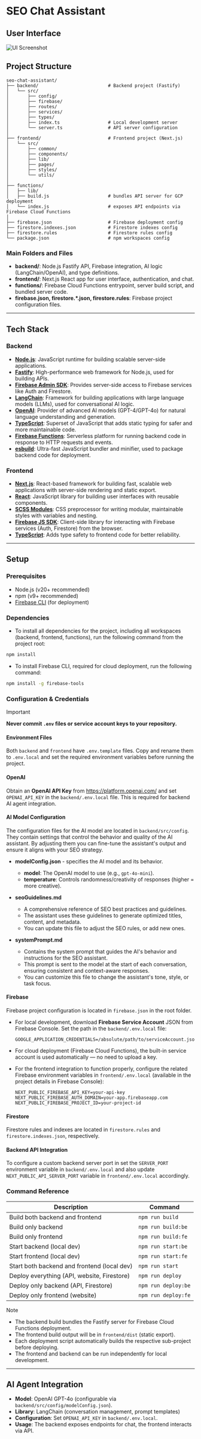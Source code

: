 # SEO Chat Assistant

## User Interface

![UI Screenshot](.github/assets/chat-ui.png)


## Project Structure

```
seo-chat-assistant/
├── backend/                          # Backend project (Fastify)
│   └── src/
│       ├── config/
│       ├── firebase/
│       ├── routes/
│       ├── services/
│       ├── types/
│       ├── index.ts                  # Local development server
│       └── server.ts                 # API server configuration
│
├── frontend/                         # Frontend project (Next.js)
│   └── src/
│       ├── common/
│       ├── components/
│       ├── lib/
│       ├── pages/
│       ├── styles/
│       └── utils/
│
├── functions/
│   ├── lib/
│   ├── build.js                      # bundles API server for GCP deployment
│   └── index.js                      # exposes API endpoints via Firebase Cloud Functions
│
├── firebase.json                     # Firebase deployment config
├── firestore.indexes.json            # Firestore indexes config
├── firestore.rules                   # Firestore rules config
└── package.json                      # npm workspaces config
```

### Main Folders and Files

- **backend/**: Node.js Fastify API, Firebase integration, AI logic (LangChain/OpenAI), and type definitions.
- **frontend/**: Next.js React app for user interface, authentication, and chat.
- **functions/**: Firebase Cloud Functions entrypoint, server build script, and bundled server code.
- **firebase.json, firestore.*.json, firestore.rules**: Firebase project configuration files.

---

## Tech Stack

### Backend
- [**Node.js**](https://nodejs.org/): JavaScript runtime for building scalable server-side applications.
- [**Fastify**](https://www.fastify.io/): High-performance web framework for Node.js, used for building APIs.
- [**Firebase Admin SDK**](https://firebase.google.com/docs/admin/setup): Provides server-side access to Firebase services like Auth and Firestore.
- [**LangChain**](https://js.langchain.com/docs/): Framework for building applications with large language models (LLMs), used for conversational AI logic.
- [**OpenAI**](https://platform.openai.com/): Provider of advanced AI models (GPT-4/GPT-4o) for natural language understanding and generation.
- [**TypeScript**](https://www.typescriptlang.org/): Superset of JavaScript that adds static typing for safer and more maintainable code.
- [**Firebase Functions**](https://firebase.google.com/docs/functions): Serverless platform for running backend code in response to HTTP requests and events.
- [**esbuild**](https://esbuild.github.io/): Ultra-fast JavaScript bundler and minifier, used to package backend code for deployment.

### Frontend
- [**Next.js**](https://nextjs.org/): React-based framework for building fast, scalable web applications with server-side rendering and static export.
- [**React**](https://react.dev/): JavaScript library for building user interfaces with reusable components.
- [**SCSS Modules**](https://sass-lang.com/): CSS preprocessor for writing modular, maintainable styles with variables and nesting.
- [**Firebase JS SDK**](https://firebase.google.com/docs/web/setup): Client-side library for interacting with Firebase services (Auth, Firestore) from the browser.
- [**TypeScript**](https://www.typescriptlang.org/): Adds type safety to frontend code for better reliability.

---

## Setup

### Prerequisites
- Node.js (v20+ recommended)
- npm (v9+ recommended)
- [Firebase CLI](https://firebase.google.com/docs/cli) (for deployment)

### Dependencies

- To install all dependencies for the project, including all workspaces (backend, frontend, functions), run the following command from the project root:

```bash
npm install
```

- To install Firebase CLI, required for cloud deployment, run the following command:

```bash
npm install -g firebase-tools
```

### Configuration & Credentials

> [!IMPORTANT]
> **Never commit `.env` files or service account keys to your repository.**

#### Environment Files

Both `backend` and `frontend` have `.env.template` files. Copy and rename them to `.env.local` and set the required environment variables before running the project.

#### OpenAI

Obtain an **OpenAI API Key** from https://platform.openai.com/ and set `OPENAI_API_KEY` in the `backend/.env.local` file. This is required for backend AI agent integration.

#### AI Model Configuration

The configuration files for the AI model are located in `backend/src/config`. They contain settings that control the behavior and quality of the AI assistant. By adjusting them you can fine-tune the assistant's output and ensure it aligns with your SEO strategy.

- **modelConfig.json** - specifies the AI model and its behavior.
  - **model**: The OpenAI model to use (e.g., `gpt-4o-mini`).
  - **temperature**: Controls randomness/creativity of responses (higher = more creative).

- **seoGuidelines.md**
  - A comprehensive reference of SEO best practices and guidelines.
  - The assistant uses these guidelines to generate optimized titles, content, and metadata.
  - You can update this file to adjust the SEO rules, or add new ones.

- **systemPrompt.md**
  - Contains the system prompt that guides the AI's behavior and instructions for the SEO assistant.
  - This prompt is sent to the model at the start of each conversation, ensuring consistent and context-aware responses.
  - You can customize this file to change the assistant's tone, style, or task focus.

#### Firebase

Firebase project configuration is located in `firebase.json` in the root folder.

- For local development, download **Firebase Service Account** JSON from Firebase Console. Set the path in the `backend/.env.local` file:

  ```env
  GOOGLE_APPLICATION_CREDENTIALS=/absolute/path/to/serviceAccount.json
  ```

- For cloud deployment (Firebase Cloud Functions), the built-in service account is used automatically — no need to upload a key.

- For the frontend integration to function properly, configure the related Firebase environment variables in `frontend/.env.local` (available in the project details in Firebase Console):

  ```env
  NEXT_PUBLIC_FIREBASE_API_KEY=your-api-key
  NEXT_PUBLIC_FIREBASE_AUTH_DOMAIN=your-app.firebaseapp.com
  NEXT_PUBLIC_FIREBASE_PROJECT_ID=your-project-id
  ```

#### Firestore

Firestore rules and indexes are located in `firestore.rules` and `firestore.indexes.json`, respectively.

#### Backend API Integration

To configure a custom backend server port in set the `SERVER_PORT` environment variable in `backend/.env.local` and also update `NEXT_PUBLIC_API_SERVER_PORT` variable in `frontend/.env.local` accordingly.


### Command Reference

| Description                                     | Command             |
|-------------------------------------------------|---------------------|
| Build both backend and frontend                 | `npm run build`     |
| Build only backend                              | `npm run build:be`  |
| Build only frontend                             | `npm run build:fe`  |
| Start backend (local dev)                       | `npm run start:be`  |
| Start frontend (local dev)                      | `npm run start:fe`  |
| Start both backend and frontend (local dev)     | `npm run start`     |
| Deploy everything (API, website, Firestore)     | `npm run deploy`    |
| Deploy only backend (API, Firestore)            | `npm run deploy:be` |
| Deploy only frontend (website)                  | `npm run deploy:fe` |

> [!NOTE]
> - The backend build bundles the Fastify server for Firebase Cloud Functions deployment.
> - The frontend build output will be in `frontend/dist` (static export).
> - Each deployment script automatically builds the respective sub-project before deploying.
> - The frontend and backend can be run independently for local development.

---

## AI Agent Integration

- **Model**: OpenAI GPT-4o (configurable via `backend/src/config/modelConfig.json`).
- **Library**: LangChain (conversation management, prompt templates)
- **Configuration**: Set `OPENAI_API_KEY` in `backend/.env.local`.
- **Usage**: The backend exposes endpoints for chat, the frontend interacts via API.
